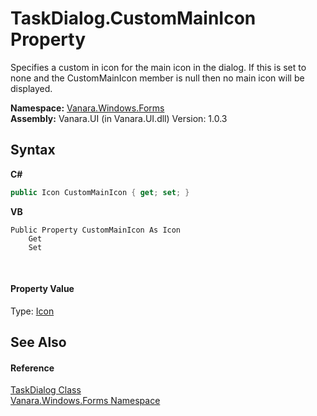 # TaskDialog.CustomMainIcon Property 
 

Specifies a custom in icon for the main icon in the dialog. If this is set to none and the CustomMainIcon member is null then no main icon will be displayed.

**Namespace:**&nbsp;<a href="c580cf52-4028-70db-28d0-f9b1abc03861">Vanara.Windows.Forms</a><br />**Assembly:**&nbsp;Vanara.UI (in Vanara.UI.dll) Version: 1.0.3

## Syntax

**C#**<br />
``` C#
public Icon CustomMainIcon { get; set; }
```

**VB**<br />
``` VB
Public Property CustomMainIcon As Icon
	Get
	Set
```

<br />

#### Property Value
Type: <a href="http://msdn2.microsoft.com/en-us/library/wkat843k" target="_blank">Icon</a>

## See Also


#### Reference
<a href="0e4976bb-9701-b107-c589-9d00dabbbae0">TaskDialog Class</a><br /><a href="c580cf52-4028-70db-28d0-f9b1abc03861">Vanara.Windows.Forms Namespace</a><br />